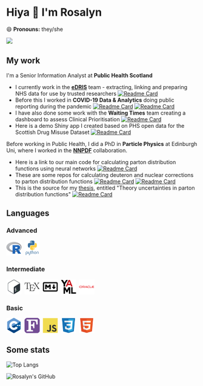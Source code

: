 # Hiya 👋 I'm Rosalyn
😄 **Pronouns:** they/she

<img src="https://i.giphy.com/media/v1.Y2lkPTc5MGI3NjExZHlvOHpncXZsZXlseWNrNmF1MXI5anNnbmh4MGRtbWN0dXg3enNqaSZlcD12MV9pbnRlcm5hbF9naWZfYnlfaWQmY3Q9Zw/xUPGcigl4eOfc6hA5y/giphy.gif" width="150"> 

## My work
I'm a Senior Information Analyst at **Public Health Scotland**
* I currently work in the [**eDRIS**](https://publichealthscotland.scot/services/data-research-and-innovation-services/electronic-data-research-and-innovation-service-edris/overview/what-is-edris/) team - extracting, linking and preparing NHS data for use by trusted researchers [![Readme Card](https://github-readme-stats.vercel.app/api/pin/?username=Public-Health-Scotland&repo=dose_instructions_parser&theme=graywhite)](https://github.com/Public-Health-Scotland/dose_instructions_parser)
* Before this I worked in **COVID-19 Data & Analytics** doing public reporting during the pandemic [![Readme Card](https://github-readme-stats.vercel.app/api/pin/?username=Public-Health-Scotland&repo=covid-19_respiratory_surveillance_dashboard&theme=graywhite)](https://github.com/Public-Health-Scotland/covid-19_respiratory_surveillance_dashboard) [![Readme Card](https://github-readme-stats.vercel.app/api/pin/?username=RosalynLP&repo=friendlyloader&theme=graywhite)](https://github.com/RosalynLP/friendlyloader)
* I have also done some work with the **Waiting Times** team creating a dashboard to assess Clinical Prioritisation [![Readme Card](https://github-readme-stats.vercel.app/api/pin/?username=Public-Health-Scotland&repo=Waiting_Times_Clinical_Prioritisation&theme=graywhite)](https://github.com/Public-Health-Scotland/Waiting_Times_Clinical_Prioritisation)
* Here is a demo Shiny app I created based on PHS open data for the Scottish Drug Misuse Dataset [![Readme Card](https://github-readme-stats.vercel.app/api/pin/?username=RosalynLP&repo=sdmd_exploration&theme=graywhite)](https://github.com/RosalynLP/sdmd_exploration)

Before working in Public Health, I did a PhD in **Particle Physics** at Edinburgh Uni, where I worked in the [**NNPDF**]([https://github.com/NNPDF/nnpdf](https://nnpdf.mi.infn.it/)) collaboration. 
* Here is a link to our main code for calculating parton distribution functions using neural networks [![Readme Card](https://github-readme-stats.vercel.app/api/pin/?username=NNPDF&repo=nnpdf&theme=graywhite)](https://github.com/NNPDF/nnpdf)
* These are some repos for calculating deuteron and nuclear corrections to parton distribution functions [![Readme Card](https://github-readme-stats.vercel.app/api/pin/?username=RosalynLP&repo=nuclear_covmat&theme=graywhite)](https://github.com/RosalynLP/nuclear_covmat) [![Readme Card](https://github-readme-stats.vercel.app/api/pin/?username=RosalynLP&repo=deuteron_corrections&theme=graywhite)](https://github.com/RosalynLP/deuteron_corrections)
* This is the source for my [thesis](https://era.ed.ac.uk/handle/1842/38570?show=full), entitled "Theory uncertainties in parton distribution functions"  [![Readme Card](https://github-readme-stats.vercel.app/api/pin/?username=RosalynLP&repo=thesis&theme=graywhite)](https://github.com/RosalynLP/thesis) 

## Languages

### Advanced
<div>
  <img src="https://github.com/devicons/devicon/blob/master/icons/r/r-original.svg" title="R" alt="R" width="40" height="40"/>&nbsp;
  <img src="https://github.com/devicons/devicon/blob/master/icons/python/python-original-wordmark.svg" title="Python" alt="Python" width="40" height="40"/>&nbsp;
</div>

### Intermediate

<div>
  <img src="https://github.com/devicons/devicon/blob/master/icons/bash/bash-original.svg" title="bash" alt="bash" width="40" height="40"/>&nbsp;
  <img src="https://github.com/devicons/devicon/blob/master/icons/tex/tex-original.svg" title="TeX" alt="TeX" width="40" height="40"/>&nbsp;
  <img src="https://github.com/devicons/devicon/blob/master/icons/markdown/markdown-original.svg" title="markdown" alt="markdown" width="40" height="40"/>&nbsp;
  <img src="https://github.com/devicons/devicon/blob/master/icons/yaml/yaml-original.svg" title="yaml" alt="yaml" width="40" height="40"/>&nbsp;
  <img src="https://github.com/devicons/devicon/blob/master/icons/oracle/oracle-original.svg" title="oracle (SQL)" alt="oracle (SQL)" width="40" height="40"/>&nbsp;
</div>

### Basic

<div>
  <img src="https://github.com/devicons/devicon/blob/master/icons/cplusplus/cplusplus-original.svg" title="C++" alt="C++" width="40" height="40"/>&nbsp;
  <img src="https://github.com/devicons/devicon/blob/master/icons/fortran/fortran-original.svg" title="FORTRAN" alt="FORTRAN" width="40" height="40"/>&nbsp;
  <img src="https://github.com/devicons/devicon/blob/master/icons/javascript/javascript-original.svg" title="javascript" alt="javascript" width="40" height="40"/>&nbsp;
  <img src="https://github.com/devicons/devicon/blob/master/icons/css3/css3-original.svg" title="css" alt="css" width="40" height="40"/>&nbsp;
  <img src="https://github.com/devicons/devicon/blob/master/icons/html5/html5-original.svg" title="html" alt="html" width="40" height="40"/>&nbsp;
</div>

## Some stats

![Top Langs](https://github-readme-stats.vercel.app/api/top-langs/?username=RosalynLP&&hide_progress=true&theme=graywhite)

![Rosalyn's GitHub](https://github-readme-stats.vercel.app/api?username=RosalynLP&show_icons=true&theme=graywhite&show=prs_merged&rank_icon=)



